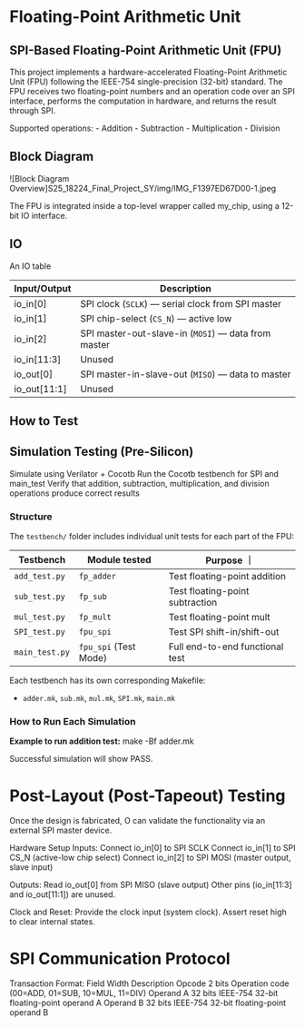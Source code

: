 # Floating-Point Arithmetic Unit

## SPI-Based Floating-Point Arithmetic Unit (FPU)

This project implements a hardware-accelerated Floating-Point Arithmetic Unit (FPU) following the IEEE-754 single-precision (32-bit) standard. The FPU receives two floating-point numbers and an operation code over an SPI interface, performs the computation in hardware, and returns the result through SPI.

Supported operations:
    - Addition
    - Subtraction
    - Multiplication
    - Division

## Block Diagram
![Block Diagram Overview]S25_18224_Final_Project_SY/img/IMG_F1397ED67D00-1.jpeg

The FPU is integrated inside a top-level wrapper called my_chip, using a 12-bit IO interface.

## IO

An IO table

| Input/Output | Description |
|--------------|----------------------------------------------------|
| io_in[0]     | SPI clock (`SCLK`) — serial clock from SPI master  |
| io_in[1]     | SPI chip-select (`CS_N`) — active low              |
| io_in[2]     | SPI master-out-slave-in (`MOSI`) — data from master|
| io_in[11:3]  | Unused                                             |
| io_out[0]    | SPI master-in-slave-out (`MISO`) — data to master  |
| io_out[11:1] | Unused                                             |   

## How to Test

## Simulation Testing (Pre-Silicon)
Simulate using Verilator + Cocotb
Run the Cocotb testbench for SPI and main_test
Verify that addition, subtraction, multiplication, and division operations produce correct results

### Structure

The `testbench/` folder includes individual unit tests for each part of the FPU:

| Testbench        | Module tested           | Purpose                         ｜
|------------------|-------------------------|---------------------------------|
| `add_test.py`    | `fp_adder`              | Test floating-point addition    |
| `sub_test.py`    | `fp_sub`                | Test floating-point subtraction |
| `mul_test.py`    | `fp_mult`               | Test floating-point mult        |
| `SPI_test.py`    | `fpu_spi`               | Test SPI shift-in/shift-out     |
| `main_test.py`   | `fpu_spi` (Test Mode)   | Full end-to-end functional test |

Each testbench has its own corresponding Makefile:
- `adder.mk`, `sub.mk`, `mul.mk`, `SPI.mk`, `main.mk`

### How to Run Each Simulation

**Example to run addition test:**
make -Bf adder.mk

Successful simulation will show PASS.


# Post-Layout (Post-Tapeout) Testing
Once the design is fabricated, O can validate the functionality via an external SPI master device.

Hardware Setup
Inputs:
Connect io_in[0] to SPI SCLK
Connect io_in[1] to SPI CS_N (active-low chip select)
Connect io_in[2] to SPI MOSI (master output, slave input)

Outputs:
Read io_out[0] from SPI MISO (slave output)
Other pins (io_in[11:3] and io_out[11:1]) are unused.

Clock and Reset:
Provide the clock input (system clock).
Assert reset high to clear internal states.

# SPI Communication Protocol

Transaction Format:
Field	    Width	 Description
Opcode	    2 bits	 Operation code (00=ADD, 01=SUB, 10=MUL, 11=DIV)
Operand A	32 bits	 IEEE-754 32-bit floating-point operand A
Operand B	32 bits	 IEEE-754 32-bit floating-point operand B